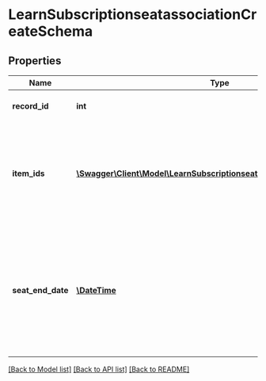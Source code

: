 # LearnSubscriptionseatassociationCreateSchema

## Properties
Name | Type | Description | Notes
------------ | ------------- | ------------- | -------------
**record_id** | **int** | ID of the subscription record | 
**item_ids** | [**\Swagger\Client\Model\LearnSubscriptionseatassociationCreateItemIds[]**](LearnSubscriptionseatassociationCreateItemIds.md) | IDs of the user item_ids &#x3D; user_ids, IDs of the branch &#x3D; branch_ids or IDs of the group &#x3D; group_ids. | 
**seat_end_date** | [**\DateTime**](Date.md) | Date when the seat expires. It will be by default the end of the subscription record it refers to. Date format - yyyy-MM-dd HH:mm:ss | [optional] 

[[Back to Model list]](../README.md#documentation-for-models) [[Back to API list]](../README.md#documentation-for-api-endpoints) [[Back to README]](../README.md)


